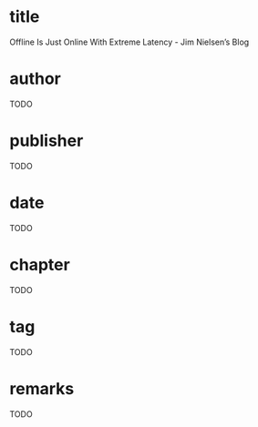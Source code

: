 # title
Offline Is Just Online With Extreme Latency - Jim Nielsen’s Blog

# author
TODO

# publisher
TODO

# date
TODO

# chapter
TODO

# tag
TODO

# remarks
TODO
